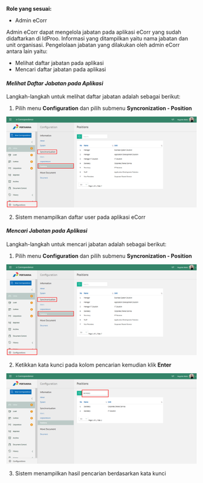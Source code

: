 **Role yang sesuai:**

- Admin eCorr

Admin eCorr dapat mengelola jabatan pada aplikasi eCorr yang sudah didaftarkan di IdProo. Informasi yang ditampilkan yaitu 
nama jabatan dan unit organisasi. Pengelolaan jabatan yang dilakukan oleh admin eCorr antara lain yaitu:

- Melihat daftar jabatan pada aplikasi 
- Mencari daftar jabatan pada aplikasi

#### *Melihat Daftar Jabatan pada Aplikasi*

Langkah-langkah untuk melihat daftar jabatan adalah sebagai berikut:

1. Pilih menu **Configuration** dan pilih submenu **Syncronization - Position**

 ![Gambar](_screenshoot_konfigurasi/KF11.png/?sanitize=true)

2. Sistem menampilkan daftar user pada aplikasi eCorr
    
#### *Mencari Jabatan pada Aplikasi*

Langkah-langkah untuk mencari jabatan adalah sebagai berikut:

1. Pilih menu **Configuration** dan pilih submenu **Syncronization - Position**

 ![Gambar](_screenshoot_konfigurasi/KF12.png/?sanitize=true)

2. Ketikkan kata kunci pada kolom pencarian kemudian klik **Enter**

 ![Gambar](_screenshoot_konfigurasi/KF13.png/?sanitize=true)

3. Sistem menampilkan hasil pencarian berdasarkan kata kunci
